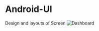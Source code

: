 # Android-UI
Design and layouts of Screen
![Dashboard](https://github.com/UtsawSeth/Android-UI/assets/123149969/8d3e9ef9-cfbf-40ac-b7f0-67e509936391)
